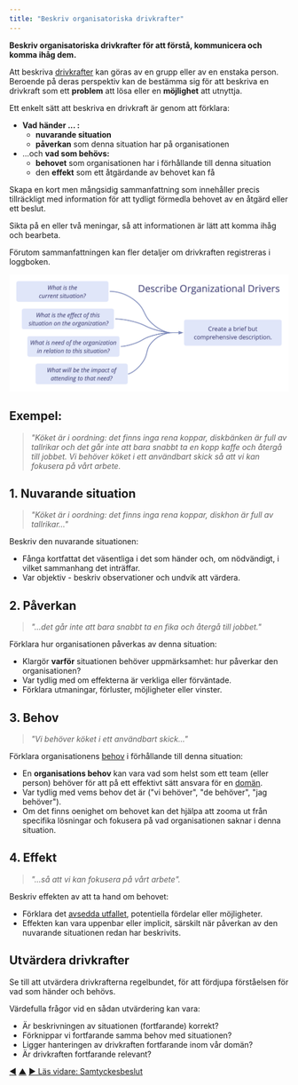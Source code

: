 ```yaml
---
title: "Beskriv organisatoriska drivkrafter"
---
```



<strong>Beskriv organisatoriska drivkrafter för att förstå, kommunicera och komma ihåg dem.</strong>

Att beskriva <a href="#" class="tooltip" title="Organisatorisk drivkraft: En drivkraft är en persons eller grupps motiv till att agera på en specifik situation. En drivkraft anses vara en **organisatorisk drivkraft** om en respons på den skulle hjälpa organisationen att generera värde, minska spill och slöseri eller undvika oönskade konsekvenser.">drivkrafter</a> kan göras av en grupp eller av en enstaka person. Beroende på deras perspektiv kan de bestämma sig för att beskriva en drivkraft som ett **problem** att lösa eller en **möjlighet** att utnyttja.

Ett enkelt sätt att beskriva en drivkraft är genom att förklara:

- **Vad händer ... :** 
    - **nuvarande situation**
    - **påverkan** som denna situation har på organisationen
- ...och **vad som behövs:** 
    - **behovet** som organisationen har i förhållande till denna situation
    - den **effekt** som ett åtgärdande av behovet kan få

Skapa en kort men mångsidig sammanfattning som innehåller precis tillräckligt med information för att tydligt förmedla behovet av en åtgärd eller ett beslut.

Sikta på en eller två meningar, så att informationen är lätt att komma ihåg och bearbeta.

Förutom sammanfattningen kan fler detaljer om drivkraften registreras i loggboken.

![Beskriv organisatoriska drivkrafter](img/process/describe-organizational-drivers.png)

## Exempel:

> *"Köket är i oordning: det finns inga rena koppar, diskbänken är full av tallrikar och det går inte att bara snabbt ta en kopp kaffe och återgå till jobbet. Vi behöver köket i ett användbart skick så att vi kan fokusera på vårt arbete.*

## 1. Nuvarande situation

> *"Köket är i oordning: det finns inga rena koppar, diskhon är full av tallrikar..."*

Beskriv den nuvarande situationen:

- Fånga kortfattat det väsentliga i det som händer och, om nödvändigt, i vilket sammanhang det inträffar.
- Var objektiv - beskriv observationer och undvik att värdera.

## 2. Påverkan

> *"...det går inte att bara snabbt ta en fika och återgå till jobbet."*

Förklara hur organisationen påverkas av denna situation:

- Klargör **varför** situationen behöver uppmärksamhet: hur påverkar den organisationen?
- Var tydlig med om effekterna är verkliga eller förväntade.
- Förklara utmaningar, förluster, möjligheter eller vinster.

## 3. Behov

> *"Vi behöver köket i ett användbart skick..."*

Förklara organisationens <a href="#" class="tooltip" title="Behov: Avsaknad av något som önskas eller anses nödvändigt (ett krav).">behov</a> i förhållande till denna situation:

- En **organisations behov** kan vara vad som helst som ett team (eller person) behöver för att på ett effektivt sätt ansvara för en <a href="#" class="tooltip" title="Domän: Ett tydligt avskiljt område av inflytande, aktivitet och beslutsfattande inom en organisation.">domän</a>.
- Var tydlig med vems behov det är ("vi behöver", "de behöver", "jag behöver").
- Om det finns oenighet om behovet kan det hjälpa att zooma ut från specifika lösningar och fokusera på vad organisationen saknar i denna situation.

## 4. Effekt

> *"...så att vi kan fokusera på vårt arbete".*

Beskriv effekten av att ta hand om behovet:

- Förklara det <a href="#" class="tooltip" title="Avsett utfall: Det förväntade utfallet av en överenskommelse, ett projekt, en åtgärd eller strategi.">avsedda utfallet</a>, potentiella fördelar eller möjligheter.
- Effekten kan vara uppenbar eller implicit, särskilt när påverkan av den nuvarande situationen redan har beskrivits.

## Utvärdera drivkrafter

Se till att utvärdera drivkrafterna regelbundet, för att fördjupa förståelsen för vad som händer och behövs.

Värdefulla frågor vid en sådan utvärdering kan vara:

- Är beskrivningen av situationen (fortfarande) korrekt?
- Förknippar vi fortfarande samma behov med situationen?
- Ligger hanteringen av drivkraften fortfarande inom vår domän?
- Är drivkraften fortfarande relevant?

<div class="bottom-nav">
<a href="navigate-via-tension.html" title="Tillbaka till: Navigera via spänning">◀</a> <a href="co-creation-and-evolution.html" title="Upp: Samskapande och utveckling">▲</a> <a href="consent-decision-making.html" title="Läs vidare: Samtyckesbeslut">▶ Läs vidare: Samtyckesbeslut</a>
</div>


<script type="text/javascript">
Mousetrap.bind('g n', function() {
    window.location.href = 'consent-decision-making.html';
    return false;
});
</script>

